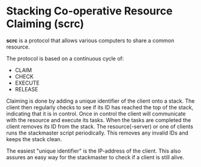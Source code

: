 # Stacking Co-operative Resource Claiming (scrc)

**scrc** is a protocol that allows various computers to share a common resource.

The protocol is based on a continuous cycle of:
  - CLAIM
  - CHECK
  - EXECUTE
  - RELEASE

Claiming is done by adding a unique identifier of the client onto a stack.
The client then regularly checks to see if its ID has reached the top of the stack, indicating that it is in control.
Once in control the client will communicate with the resource and execute its tasks.
When the tasks are completed the client removes its ID from the stack.
The resource(-server) or one of clients runs the stackmaster script periodically. This removes any invalid IDs and keeps the stack clean.

The easiest "unique identifier" is the IP-address of the client. This also assures an easy way for the stackmaster to check if a client is still alive.
